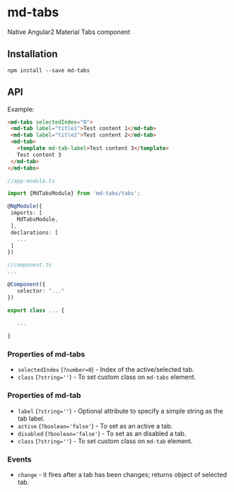# md-tabs

Native Angular2 Material Tabs component

## Installation
`npm install --save md-tabs`

## API

Example:
 
 ```html
<md-tabs selectedIndex="0">
  <md-tab label="title1">Test content 1</md-tab>
  <md-tab label="title2">Test content 2</md-tab>
  <md-tab>
    <template md-tab-label>Test content 3</template>
    Test content 3
  </md-tab>
</md-tabs>
 ```
 ```ts
//app-module.ts

import {MdTabsModule} from 'md-tabs/tabs';

@NgModule({
  imports: [
    MdTabsModule,
  ],
  declarations: [
    ...
  ]  
})

//component.ts
...

@Component({
    selector: "..."
})

export class ... {
    
    ...

}
 ```

### Properties of md-tabs

  - `selectedIndex` (`?number=0`) - Index of the active/selected tab.
  - `class` (`?string=''`) - To set custom class on `md-tabs` element.

### Properties of md-tab

  - `label` (`?string=''`) - Optional attribute to specify a simple string as the tab label.
  - `active` (`?boolean='false'`) - To set as an active a tab.
  - `disabled` (`?boolean='false'`) - To set as an disabled a tab.
  - `class` (`?string=''`) - To set custom class on `md-tab` element.

### Events

  - `change` - it fires after a tab has been changes; returns object of selected tab.
